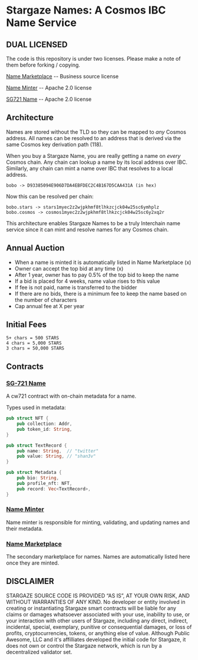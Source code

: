 # Stargaze Names: A Cosmos IBC Name Service

## DUAL LICENSED

The code is this repository is under two licenses. Please make a note of them before forking / copying.

[Name Marketplace](./contracts/marketplace/LICENSE) -- Business source license

[Name Minter](./contracts/name-minter/LICENSE) -- Apache 2.0 license

[SG721 Name](./contracts/sg721-name/LICENSE) -- Apache 2.0 license

## Architecture

Names are stored without the TLD so they can be mapped to _any_ Cosmos address. All names can be resolved to an address that is derived via the same Cosmos key derivation path (118).

When you buy a Stargaze Name, you are really getting a name on _every_ Cosmos chain. Any chain can lookup a name by its local address over IBC. Similarly, any chain can mint a name over IBC that resolves to a local address.

```
bobo -> D93385094E906D7DA4EBFDEC2C4B167D5CAA431A (in hex)
```

Now this can be resolved per chain:

```
bobo.stars -> stars1myec2z2wjpkhmf8tlhkzcjck04w25sc6ymhplz
bobo.cosmos -> cosmos1myec2z2wjpkhmf8tlhkzcjck04w25sc6y2xq2r
```

This architecture enables Stargaze Names to be a truly Interchain name service since it can mint and resolve names for any Cosmos chain.

## Annual Auction

- When a name is minted it is automatically listed in Name Marketplace (x)
- Owner can accept the top bid at any time (x)
- After 1 year, owner has to pay 0.5% of the top bid to keep the name
- If a bid is placed for 4 weeks, name value rises to this value
- If fee is not paid, name is transferred to the bidder
- If there are no bids, there is a minimum fee to keep the name based on the number of characters
- Cap annual fee at X per year

## Initial Fees

```
5+ chars = 500 STARS
4 chars = 5,000 STARS
3 chars = 50,000 STARS
```

## Contracts

### [SG-721 Name](./contracts/sg721-name/README.md)

A cw721 contract with on-chain metadata for a name.

Types used in metadata:

```rs
pub struct NFT {
    pub collection: Addr,
    pub token_id: String,
}

pub struct TextRecord {
    pub name: String,  // "twitter"
    pub value: String, // "shan3v"
}
```

```rs
pub struct Metadata {
    pub bio: String,
    pub profile_nft: NFT,
    pub record: Vec<TextRecord>,
}
```

### [Name Minter](./contracts/name-minter/README.md)

Name minter is responsible for minting, validating, and updating names and their metadata.

### [Name Marketplace](./contracts/marketplace/README.md)

The secondary marketplace for names. Names are automatically listed here once they are minted.

## DISCLAIMER

STARGAZE SOURCE CODE IS PROVIDED “AS IS”, AT YOUR OWN RISK, AND WITHOUT WARRANTIES OF ANY KIND. No developer or entity involved in creating or instantiating Stargaze smart contracts will be liable for any claims or damages whatsoever associated with your use, inability to use, or your interaction with other users of Stargaze, including any direct, indirect, incidental, special, exemplary, punitive or consequential damages, or loss of profits, cryptocurrencies, tokens, or anything else of value. Although Public Awesome, LLC and it's affilliates developed the initial code for Stargaze, it does not own or control the Stargaze network, which is run by a decentralized validator set.
